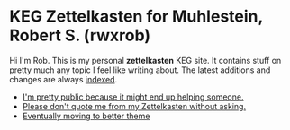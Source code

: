 # KEG Zettelkasten for Muhlestein, Robert S. (rwxrob)

Hi I'm Rob. This is my personal **zettelkasten** KEG site. It contains stuff on pretty much any topic I feel like writing about. The latest additions and changes are always [indexed](dex).

* [I'm pretty public because it might end up helping someone.](1689?L)
* [Please don't quote me from my Zettelkasten without asking.](1690?L)
* [Eventually moving to better theme](1722?L)
